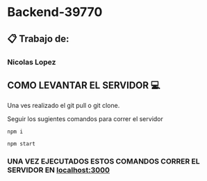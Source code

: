 # Backend-39770 

## 📋 Trabajo de: 
### Nicolas Lopez 

## COMO LEVANTAR EL SERVIDOR 💻

Una ves realizado el git pull o git clone. 

Seguir los sugientes comandos para correr el servidor

```
npm i

npm start

```
### UNA VEZ EJECUTADOS ESTOS COMANDOS CORRER EL SERVIDOR EN  [localhost:3000](localhost:3000) 
